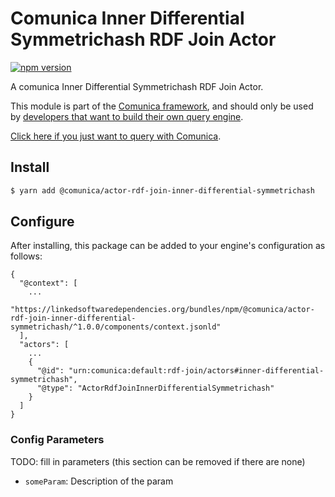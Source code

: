 # Comunica Inner Differential Symmetrichash RDF Join Actor

[![npm version](https://badge.fury.io/js/%40comunica%2Factor-rdf-join-inner-differential-symmetrichash.svg)](https://www.npmjs.com/package/@comunica/actor-rdf-join-inner-differential-symmetrichash)

A comunica Inner Differential Symmetrichash RDF Join Actor.

This module is part of the [Comunica framework](https://github.com/comunica/comunica),
and should only be used by [developers that want to build their own query engine](https://comunica.dev/docs/modify/).

[Click here if you just want to query with Comunica](https://comunica.dev/docs/query/).

## Install

```bash
$ yarn add @comunica/actor-rdf-join-inner-differential-symmetrichash
```

## Configure

After installing, this package can be added to your engine's configuration as follows:
```text
{
  "@context": [
    ...
    "https://linkedsoftwaredependencies.org/bundles/npm/@comunica/actor-rdf-join-inner-differential-symmetrichash/^1.0.0/components/context.jsonld"  
  ],
  "actors": [
    ...
    {
      "@id": "urn:comunica:default:rdf-join/actors#inner-differential-symmetrichash",
      "@type": "ActorRdfJoinInnerDifferentialSymmetrichash"
    }
  ]
}
```

### Config Parameters

TODO: fill in parameters (this section can be removed if there are none)

* `someParam`: Description of the param
